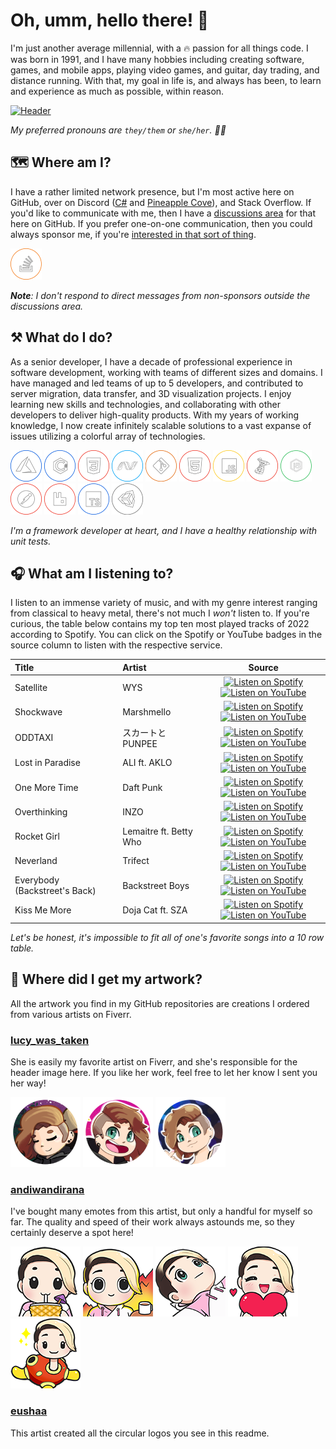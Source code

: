 # Oh, umm, hello there! 👋

I'm just another average millennial, with a 🔥 passion for all things code. I was born in 1991, and I have many hobbies including creating software, games, and mobile apps, playing video games, and guitar, day trading, and distance running. With that, my goal in life is, and always has been, to learn and experience as much as possible, within reason.

[![Header](https://raw.githubusercontent.com/tacosontitan/tacosontitan/main/resources/header.jpg)](https://github.com/tacosontitan)

*My preferred pronouns are `they/them` or `she/her`. 💁‍♀️*

## 🗺️ Where am I?

I have a rather limited network presence, but I'm most active here on GitHub, over on Discord ([C#](https://discord.gg/csharp) and [Pineapple Cove](https://discord.gg/SewdzTpr)), and Stack Overflow. If you'd like to communicate with me, then I have a [discussions area](https://github.com/tacosontitan/tacosontitan/discussions) for that here on GitHub. If you prefer one-on-one communication, then you could always sponsor me, if you're [interested in that sort of thing](https://github.com/sponsors/tacosontitan).

[![tacosontitan](https://raw.githubusercontent.com/tacosontitan/tacosontitan/main/resources/icons/x50/stackoverflow.png)](https://stackoverflow.com/users/9893154/taco)

***Note**: I don't respond to direct messages from non-sponsors outside the discussions area.*

## ⚒️ What do I do?

As a senior developer, I have a decade of professional experience in software development, working with teams of different sizes and domains. I have managed and led teams of up to 5 developers, and contributed to server migration, data transfer, and 3D visualization projects. I enjoy learning new skills and technologies, and collaborating with other developers to deliver high-quality products. With my years of working knowledge, I now create infinitely scalable solutions to a vast expanse of issues utilizing a colorful array of technologies.

 [![azure](https://raw.githubusercontent.com/tacosontitan/tacosontitan/main/resources/icons/x50/azure.png?size=50)](https://azure.microsoft.com/en-in/)
 [![csharp](https://raw.githubusercontent.com/tacosontitan/tacosontitan/main/resources/icons/x50/csharp.png)](https://www.w3schools.com/cs/)
 [![css3](https://raw.githubusercontent.com/tacosontitan/tacosontitan/main/resources/icons/x50/css.png)](https://www.w3schools.com/css/)
 [![dotnet](https://raw.githubusercontent.com/tacosontitan/tacosontitan/main/resources/icons/x50/msnet.png)](https://dotnet.microsoft.com/)
 [![git](https://raw.githubusercontent.com/tacosontitan/tacosontitan/main/resources/icons/x50/git.png)](https://git-scm.com/)
 [![html5](https://raw.githubusercontent.com/tacosontitan/tacosontitan/main/resources/icons/x50/html.png)](https://www.w3.org/html/)
 [![javascript](https://raw.githubusercontent.com/tacosontitan/tacosontitan/main/resources/icons/x50/javascript.png)](https://developer.mozilla.org/en-US/docs/Web/JavaScript)
 [![mssql](https://raw.githubusercontent.com/tacosontitan/tacosontitan/main/resources/icons/x50/mssql.png)](https://www.microsoft.com/en-us/sql-server)
 [![nodejs](https://raw.githubusercontent.com/tacosontitan/tacosontitan/main/resources/icons/x50/node.png)](https://nodejs.org)
 [![postman](https://raw.githubusercontent.com/tacosontitan/tacosontitan/main/resources/icons/x50/postman.png)](https://postman.com)
 [![rabbitMQ](https://raw.githubusercontent.com/tacosontitan/tacosontitan/main/resources/icons/x50/rabbit.png)](https://www.rabbitmq.com)
 [![typescript](https://raw.githubusercontent.com/tacosontitan/tacosontitan/main/resources/icons/x50/typescript.png)](https://www.typescriptlang.org/)
 [![unity](https://raw.githubusercontent.com/tacosontitan/tacosontitan/main/resources/icons/x50/unity.png)](https://unity.com/)

*I'm a framework developer at heart, and I have a healthy relationship with unit tests.*

## 🎧 What am I listening to?

I listen to an immense variety of music, and with my genre interest ranging from classical to heavy metal, there's not much I *won't* listen to. If you're curious, the table below contains my top ten most played tracks of 2022 according to Spotify. You can click on the Spotify or YouTube badges in the source column to listen with the respective service.

| Title                         | Artist                 |                                       Source                                        |
|:------------------------------|:-----------------------|:-----------------------------------------------------------------------------------:|
| Satellite                     | WYS                    | [![Listen on Spotify][spotify-badge]][s0] [![Listen on YouTube][youtube-badge]][y0] |
| Shockwave                     | Marshmello             | [![Listen on Spotify][spotify-badge]][s1] [![Listen on YouTube][youtube-badge]][y1] |
| ODDTAXI                       | スカートとPUNPEE        | [![Listen on Spotify][spotify-badge]][s2] [![Listen on YouTube][youtube-badge]][y2] |
| Lost in Paradise              | ALI ft. AKLO           | [![Listen on Spotify][spotify-badge]][s3] [![Listen on YouTube][youtube-badge]][y3] |
| One More Time                 | Daft Punk              | [![Listen on Spotify][spotify-badge]][s4] [![Listen on YouTube][youtube-badge]][y4] |
| Overthinking                  | INZO                   | [![Listen on Spotify][spotify-badge]][s5] [![Listen on YouTube][youtube-badge]][y5] |
| Rocket Girl                   | Lemaitre ft. Betty Who | [![Listen on Spotify][spotify-badge]][s6] [![Listen on YouTube][youtube-badge]][y6] |
| Neverland                     | Trifect                | [![Listen on Spotify][spotify-badge]][s7] [![Listen on YouTube][youtube-badge]][y7] |
| Everybody (Backstreet's Back) | Backstreet Boys        | [![Listen on Spotify][spotify-badge]][s8] [![Listen on YouTube][youtube-badge]][y8] |
| Kiss Me More                  | Doja Cat ft. SZA       | [![Listen on Spotify][spotify-badge]][s9] [![Listen on YouTube][youtube-badge]][y9] |

*Let's be honest, it's impossible to fit all of one's favorite songs into a 10 row table.*

## 🎨 Where did I get my artwork?

All the artwork you find in my GitHub repositories are creations I ordered from various artists on Fiverr.

### [lucy_was_taken](https://www.fiverr.com/lucy_was_taken)

She is easily my favorite artist on Fiverr, and she's responsible for the header image here. If you like her work, feel free to let her know I sent you her way!

 [![lucy_was_taken](https://raw.githubusercontent.com/tacosontitan/tacosontitan/main/resources/profile-images/lucy_was_taken/header.png)](https://www.fiverr.com/lucy_was_taken)
 [![lucy_was_taken](https://raw.githubusercontent.com/tacosontitan/tacosontitan/main/resources/profile-images/lucy_was_taken/sippin.png)](https://www.fiverr.com/lucy_was_taken)
 [![lucy_was_taken](https://raw.githubusercontent.com/tacosontitan/tacosontitan/main/resources/profile-images/lucy_was_taken/chilly.png)](https://www.fiverr.com/lucy_was_taken)

### [andiwandirana](https://www.fiverr.com/andiwandirana)

I've bought many emotes from this artist, but only a handful for myself so far. The quality and speed of their work always astounds me, so they certainly deserve a spot here!

 [![andiwandirana](https://raw.githubusercontent.com/tacosontitan/tacosontitan/main/resources/emotes/Sipping/112.png)](https://www.fiverr.com/andiwandirana)
 [![andiwandirana](https://raw.githubusercontent.com/tacosontitan/tacosontitan/main/resources/emotes/Its%20Fine/112.png)](https://www.fiverr.com/andiwandirana)
 [![andiwandirana](https://raw.githubusercontent.com/tacosontitan/tacosontitan/main/resources/emotes/Lost/112.png)](https://www.fiverr.com/andiwandirana)
 [![andiwandirana](https://raw.githubusercontent.com/tacosontitan/tacosontitan/main/resources/emotes/Love/112.png)](https://www.fiverr.com/andiwandirana)
 [![andiwandirana](https://raw.githubusercontent.com/tacosontitan/tacosontitan/main/resources/emotes/Cursed/112.png)](https://www.fiverr.com/andiwandirana)

### [eushaa](https://www.fiverr.com/eushaa)

This artist created all the circular logos you see in this readme.

<!-- Badges -->
[spotify-badge]: https://img.shields.io/badge/Spotify-1ED760?&style=for-the-badge&logo=spotify&logoColor=white
[youtube-badge]: https://img.shields.io/badge/YouTube-FF0000?style=for-the-badge&logo=youtube&logoColor=white

<!-- Music Links -->
[s0]: https://open.spotify.com/track/5mCFG50hfO2SS5CxSTCeWQ?si=20be0df6cd304694
[y0]: https://www.youtube.com/watch?v=UP1tPLkyZyI

[s1]: https://open.spotify.com/track/3sOGVdj5VPY6C2XImtlzj7?si=87af9f4e550c42bc
[y1]: https://www.youtube.com/watch?v=YH18coS7c9E

[s2]: https://open.spotify.com/track/4bMo9lJmh3jNTzfmfQ1YcL?si=484a4a92b8d54014
[y2]: https://www.youtube.com/watch?v=LKMw0hBDBUw

[s3]: https://open.spotify.com/track/7kRKlFCFLAUwt43HWtauhX?si=b342c244fd5e4f89
[y3]: https://www.youtube.com/watch?v=E-9LT2jizkA

[s4]: https://open.spotify.com/track/0DiWol3AO6WpXZgp0goxAV?si=30985d7f998b478e
[y4]: https://www.youtube.com/watch?v=FGBhQbmPwH8

[s5]: https://open.spotify.com/track/7qGoMOzR9pJ1bPl4bFmTN7?si=d64b7119d29c44da
[y5]: https://www.youtube.com/watch?v=2WrOaA7QCM4

[s6]: https://open.spotify.com/track/4wvj3LqF8EqGxoNc1FIbHr?si=6d40571e0a4b44ef
[y6]: https://www.youtube.com/watch?v=bfwOdpur01M

[s7]: https://open.spotify.com/track/5m0uWrm9gp38F81BR6sNvd?si=9ca6d8c033f942de
[y7]: https://www.youtube.com/watch?v=EdVLbU5vU1I

[s8]: https://open.spotify.com/track/4rTeOSYqwXNz5qPR2DUTFZ?si=fe3c5becd3054ab0
[y8]: https://www.youtube.com/watch?v=6M6samPEMpM

[s9]: https://open.spotify.com/track/3DarAbFujv6eYNliUTyqtz?si=eed15903bd4d4b6f
[y9]: https://www.youtube.com/watch?v=0EVVKs6DQLo
